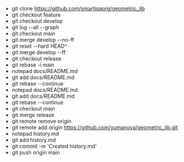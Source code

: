 * git clone https://github.com/smartiqaorg/geometric_lib
* git checkout feature
* git checkout develop
* git log --all --graph
* git checkout main
* git merge develop --no-ff
* git reset --hard HEAD^
* git merge develop --ff
* git checkout release
* git rebase -i main 
* notepad docs/README.md
* git add docs/README.md
* git rebase --continue
* notepad docs/README.md
* git add docs/README.md
* git rebase --continue
* git checkout main
* git merge release
* git remote remove origin
* git remote add origin https://github.com/yumanova/geometric_lib.git
* notepad history.md
* git add history.md
* git commit -m 'Created history.md'
* git push origin main